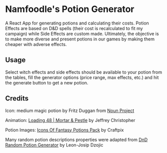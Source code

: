 # Namfoodle's Potion Generator

A React App for generating potions and calculating their costs.
Potion Effects are based on D&D spells (their cost is recalculated to fit my campaign) while Side Effects are custom made.
Ultimately, the objective is to make more diverse and present potions in our games by making them cheaper with adverse effects.

## Usage

Select witch effects and side effects should be available to your potion from the tables, fill the generator options (price range, max effects, etc.) and hit the generate button to get a new potion.

## Credits

Icon: medium magic potion by Fritz Duggan from [Noun Project](https://thenounproject.com/browse/icons/term/medium-magic-potion/)

Animation: [Loading 48 | Mortar & Pestle](https://lottiefiles.com/34244-loading-48-mortar-pestle) by Jeffrey Christopher

Potion Images: [Icons Of Fantasy Potions Pack](https://craftpix.net/freebies/free-game-icons-of-fantasy-potions-pack-1/) by Craftpix

Many random potion descriptions properties were adapted from [DnD Random Potion Generator](https://github.com/Leon-Josip-Dzojic/DnD-Random-Potion-Generator) by Leon-Josip Dzojic
